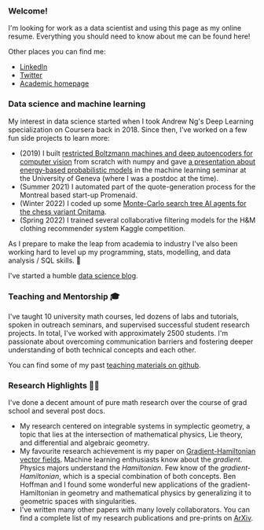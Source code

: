 ### Welcome!

I'm looking for work as a data scientist and using this page as my online resume. Everything you should need to know about me can be found here!

Other places you can find me:
- [LinkedIn](https://linkedin.com/in/lanej5)
- [Twitter](https://twitter.com/__jeremylane__)
- [Academic homepage](https://ms.mcmaster.ca/~lanej5/)

### Data science and machine learning

My interest in data science started when I took Andrew Ng's Deep Learning specialization on Coursera back in 2018. Since then, I've worked on a few fun side projects to learn more:

- (2019) I built [restricted Boltzmann machines and deep autoencoders for computer vision](https://github.com/lanej5/bm) from scratch with numpy and gave [a presentation about energy-based probabilistic models](https://github.com/lanej5/bm/blob/master/slides.pdf) in the machine learning seminar at the University of Geneva (where I was a postdoc at the time).
- (Summer 2021) I automated part of the quote-generation process for the Montreal based start-up Promenaid.
- (Winter 2022) I coded up some [Monte-Carlo search tree AI agents for the chess variant Onitama](https://github.com/lanej5/onitamAI).
- (Spring 2022) I trained several collaborative filtering models for the H&M clothing recommender system Kaggle competition.

As I prepare to make the leap from academia to industry I've also been working hard to level up my programming, stats, modelling, and data analysis / SQL skills. 💪

I've started a humble [data science blog](https://lanej5.github.io/fastpages/).

### Teaching and Mentorship 🎓

I've taught 10 university math courses, led dozens of labs and tutorials, spoken in outreach seminars, and supervised successful student research projects. In total, I've worked with approximately 2500 students. I'm passionate about overcoming communication barriers and fostering deeper understanding of both technical concepts and each other. 

You can find some of my past [teaching materials on github](https://github.com/lanej5/math).

### Research Highlights 🧮🔬

I've done a decent amount of pure math research over the course of grad school and several post docs.

- My research centered on integrable systems in symplectic geometry, a topic that lies at the intersection of mathematical physics, Lie theory, and differential and algebraic geometry.
- My favourite research achievement is my paper on [Gradient-Hamiltonian vector fields](http://arxiv.org/abs/2008.13656). Machine learning enthusiasts know about the *gradient*. Physics majors understand the *Hamiltonian*. Few know of the *gradient-Hamiltonian*, which is a special combination of both concepts. Ben Hoffman and I found some wonderful new applications of the gradient-Hamiltonian in geometry and mathematical physics by generalizing it to geometric spaces with singularities. 
- I've written many other papers with many lovely collaborators. You can find a complete list of my research publications and pre-prints on [ArXiv](https://arxiv.org/a/lane_j_2.html).

